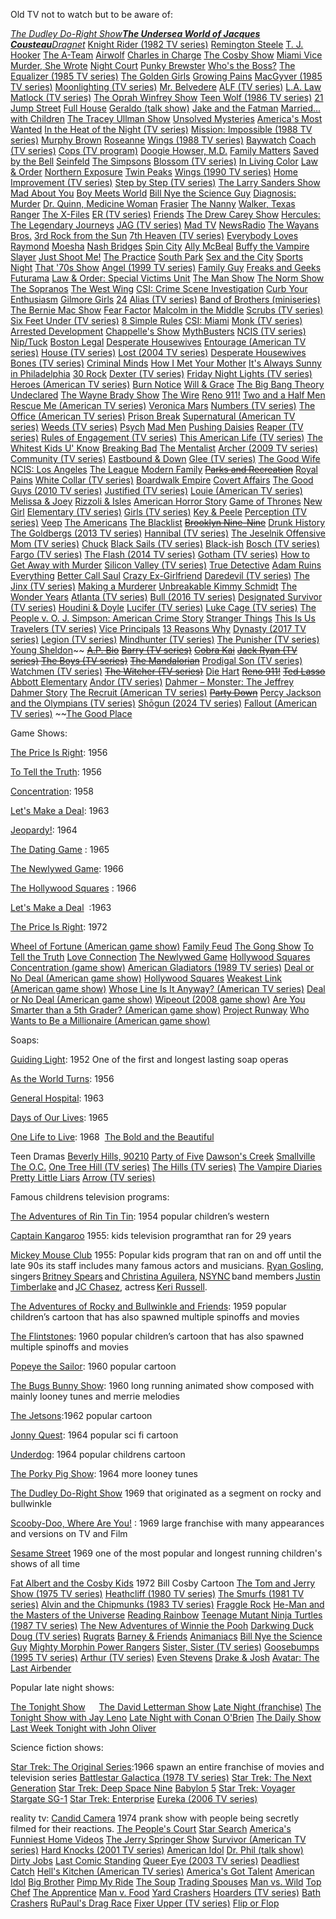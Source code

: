 Old TV not to watch but to be aware of: 

_[The Dudley Do-Right Show](https://en.wikipedia.org/wiki/Dudley_Do-Right#The_Dudley_Do-Right_Show "Dudley Do-Right")__[The Undersea World of Jacques Cousteau](https://en.wikipedia.org/wiki/The_Undersea_World_of_Jacques_Cousteau)__[Dragnet](https://en.wikipedia.org/wiki/Dragnet_(1967_TV_series))_
[Knight Rider (1982 TV series)](https://en.wikipedia.org/wiki/Knight_Rider_(1982_TV_series))
[Remington Steele](https://en.wikipedia.org/wiki/Remington_Steele)
[T. J. Hooker](https://en.wikipedia.org/wiki/T._J._Hooker)
[The A-Team](https://en.wikipedia.org/wiki/The_A-Team)
[Airwolf](https://en.wikipedia.org/wiki/Airwolf)
[Charles in Charge](https://en.wikipedia.org/wiki/Charles_in_Charge)
[The Cosby Show](https://en.wikipedia.org/wiki/The_Cosby_Show)
[Miami Vice](https://en.wikipedia.org/wiki/Miami_Vice)
[Murder, She Wrote](https://en.wikipedia.org/wiki/Murder,_She_Wrote)
[Night Court](https://en.wikipedia.org/wiki/Night_Court)
[Punky Brewster](https://en.wikipedia.org/wiki/Punky_Brewster)
[Who's the Boss?](https://en.wikipedia.org/wiki/Who%27s_the_Boss%3F)
[The Equalizer (1985 TV series)](https://en.wikipedia.org/wiki/The_Equalizer_(1985_TV_series))
[The Golden Girls](https://en.wikipedia.org/wiki/The_Golden_Girls)
[Growing Pains](https://en.wikipedia.org/wiki/Growing_Pains)
[MacGyver (1985 TV series)](https://en.wikipedia.org/wiki/MacGyver_(1985_TV_series))
[Moonlighting (TV series)](https://en.wikipedia.org/wiki/Moonlighting_(TV_series))
[Mr. Belvedere](https://en.wikipedia.org/wiki/Mr._Belvedere)
[ALF (TV series)](https://en.wikipedia.org/wiki/ALF_(TV_series))
[L.A. Law](https://en.wikipedia.org/wiki/L.A._Law)
[Matlock (TV series)](https://en.wikipedia.org/wiki/Matlock_(TV_series))
[The Oprah Winfrey Show](https://en.wikipedia.org/wiki/The_Oprah_Winfrey_Show)
[Teen Wolf (1986 TV series)](https://en.wikipedia.org/wiki/Teen_Wolf_(1986_TV_series))
[21 Jump Street](https://en.wikipedia.org/wiki/21_Jump_Street)
[Full House](https://en.wikipedia.org/wiki/Full_House)
[Geraldo (talk show)](https://en.wikipedia.org/wiki/Geraldo_(talk_show))
[Jake and the Fatman](https://en.wikipedia.org/wiki/Jake_and_the_Fatman)
[Married... with Children](https://en.wikipedia.org/wiki/Married..._with_Children)
[The Tracey Ullman Show](https://en.wikipedia.org/wiki/The_Tracey_Ullman_Show)
[Unsolved Mysteries](https://en.wikipedia.org/wiki/Unsolved_Mysteries)
[America's Most Wanted](https://en.wikipedia.org/wiki/America%27s_Most_Wanted)
[In the Heat of the Night (TV series)](https://en.wikipedia.org/wiki/In_the_Heat_of_the_Night_(TV_series))
[Mission: Impossible (1988 TV series)](https://en.wikipedia.org/wiki/Mission:_Impossible_(1988_TV_series))
[Murphy Brown](https://en.wikipedia.org/wiki/Murphy_Brown)
[Roseanne](https://en.wikipedia.org/wiki/Roseanne)
[Wings (1988 TV series)](https://en.wikipedia.org/wiki/Wings_(1988_TV_series))
[Baywatch](https://en.wikipedia.org/wiki/Baywatch)
[Coach (TV series)](https://en.wikipedia.org/wiki/Coach_(TV_series))
[Cops (TV program)](https://en.wikipedia.org/wiki/Cops_(TV_program))
[Doogie Howser, M.D.](https://en.wikipedia.org/wiki/Doogie_Howser,_M.D.)
[Family Matters](https://en.wikipedia.org/wiki/Family_Matters)
[Saved by the Bell](https://en.wikipedia.org/wiki/Saved_by_the_Bell)
[Seinfeld](https://en.wikipedia.org/wiki/Seinfeld)
[The Simpsons](https://en.wikipedia.org/wiki/The_Simpsons)
[Blossom (TV series)](https://en.wikipedia.org/wiki/Blossom_(TV_series))
[In Living Color](https://en.wikipedia.org/wiki/In_Living_Color)
[Law & Order](https://en.wikipedia.org/wiki/Law_%26_Order)
[Northern Exposure](https://en.wikipedia.org/wiki/Northern_Exposure)
[Twin Peaks](https://en.wikipedia.org/wiki/Twin_Peaks)
[Wings (1990 TV series)](https://en.wikipedia.org/wiki/Wings_(1990_TV_series))
[Home Improvement (TV series)](https://en.wikipedia.org/wiki/Home_Improvement_(TV_series))
[Step by Step (TV series)](https://en.wikipedia.org/wiki/Step_by_Step_(TV_series))
[The Larry Sanders Show](https://en.wikipedia.org/wiki/The_Larry_Sanders_Show)
[Mad About You](https://en.wikipedia.org/wiki/Mad_About_You)
[Boy Meets World](https://en.wikipedia.org/wiki/Category:Boy_Meets_World "Category:Boy Meets World")
[Bill Nye the Science Guy](https://en.wikipedia.org/wiki/Bill_Nye_the_Science_Guy)
[Diagnosis: Murder](https://en.wikipedia.org/wiki/Diagnosis:_Murder)
[Dr. Quinn, Medicine Woman](https://en.wikipedia.org/wiki/Dr._Quinn,_Medicine_Woman)
[Frasier](https://en.wikipedia.org/wiki/Frasier)
[The Nanny](https://en.wikipedia.org/wiki/The_Nanny)
[Walker, Texas Ranger](https://en.wikipedia.org/wiki/Walker,_Texas_Ranger)
[The X-Files](https://en.wikipedia.org/wiki/The_X-Files)
[ER (TV series)](https://en.wikipedia.org/wiki/ER_(TV_series))
[Friends](https://en.wikipedia.org/wiki/Friends)
[The Drew Carey Show](https://en.wikipedia.org/wiki/The_Drew_Carey_Show)
[Hercules: The Legendary Journeys](https://en.wikipedia.org/wiki/Hercules:_The_Legendary_Journeys "Hercules: The Legendary Journeys")
[JAG (TV series)](https://en.wikipedia.org/wiki/JAG_(TV_series))
[Mad TV](https://en.wikipedia.org/wiki/Mad_TV)
[NewsRadio](https://en.wikipedia.org/wiki/NewsRadio)
[The Wayans Bros.](https://en.wikipedia.org/wiki/The_Wayans_Bros.)
[3rd Rock from the Sun](https://en.wikipedia.org/wiki/3rd_Rock_from_the_Sun)
[7th Heaven (TV series)](https://en.wikipedia.org/wiki/7th_Heaven_(TV_series))
[Everybody Loves Raymond](https://en.wikipedia.org/wiki/Everybody_Loves_Raymond)
[Moesha](https://en.wikipedia.org/wiki/Moesha)
[Nash Bridges](https://en.wikipedia.org/wiki/Nash_Bridges)
[Spin City](https://en.wikipedia.org/wiki/Spin_City)
[Ally McBeal](https://en.wikipedia.org/wiki/Ally_McBeal)
[Buffy the Vampire Slayer](https://en.wikipedia.org/wiki/Buffy_the_Vampire_Slayer)
[Just Shoot Me!](https://en.wikipedia.org/wiki/Just_Shoot_Me!)
[The Practice](https://en.wikipedia.org/wiki/The_Practice)
[South Park](https://en.wikipedia.org/wiki/South_Park)
[Sex and the City](https://en.wikipedia.org/wiki/Sex_and_the_City)
[Sports Night](https://en.wikipedia.org/wiki/Sports_Night)
[That '70s Show](https://en.wikipedia.org/wiki/That_%2770s_Show)
[Angel (1999 TV series)](https://en.wikipedia.org/wiki/Angel_(1999_TV_series))
[Family Guy](https://en.wikipedia.org/wiki/Family_Guy)
[Freaks and Geeks](https://en.wikipedia.org/wiki/Freaks_and_Geeks)
[Futurama](https://en.wikipedia.org/wiki/Futurama)
[Law & Order: Special Victims Unit](https://en.wikipedia.org/wiki/Law_%26_Order:_Special_Victims_Unit)
[The Man Show](https://en.wikipedia.org/wiki/The_Man_Show)
[The Norm Show](https://en.wikipedia.org/wiki/The_Norm_Show)
[The Sopranos](https://en.wikipedia.org/wiki/The_Sopranos)
[The West Wing](https://en.wikipedia.org/wiki/The_West_Wing)
[CSI: Crime Scene Investigation](https://en.wikipedia.org/wiki/CSI:_Crime_Scene_Investigation)
[Curb Your Enthusiasm](https://en.wikipedia.org/wiki/Curb_Your_Enthusiasm)
[Gilmore Girls](https://en.wikipedia.org/wiki/Gilmore_Girls)
[24](https://en.wikipedia.org/wiki/24_(TV_series))
[Alias (TV series)](https://en.wikipedia.org/wiki/Alias_(TV_series))
[Band of Brothers (miniseries)](https://en.wikipedia.org/wiki/Band_of_Brothers_(miniseries))
[The Bernie Mac Show](https://en.wikipedia.org/wiki/The_Bernie_Mac_Show)
[Fear Factor](https://en.wikipedia.org/wiki/Fear_Factor)
[Malcolm in the Middle](https://en.wikipedia.org/wiki/Malcolm_in_the_Middle)
[Scrubs (TV series)](https://en.wikipedia.org/wiki/Scrubs_(TV_series))
[Six Feet Under (TV series)](https://en.wikipedia.org/wiki/Six_Feet_Under_(TV_series))
[8 Simple Rules](https://en.wikipedia.org/wiki/8_Simple_Rules)
[CSI: Miami](https://en.wikipedia.org/wiki/CSI:_Miami)
[Monk (TV series)](https://en.wikipedia.org/wiki/Monk_(TV_series))
[Arrested Development](https://en.wikipedia.org/wiki/Arrested_Development)
[Chappelle's Show](https://en.wikipedia.org/wiki/Chappelle%27s_Show)
[MythBusters](https://en.wikipedia.org/wiki/MythBusters)
[NCIS (TV series)](https://en.wikipedia.org/wiki/NCIS_(TV_series))
[Nip/Tuck](https://en.wikipedia.org/wiki/Nip/Tuck)
[Boston Legal](https://en.wikipedia.org/wiki/Boston_Legal)
[Desperate Housewives](https://en.wikipedia.org/wiki/Desperate_Housewives)
[Entourage (American TV series)](https://en.wikipedia.org/wiki/Entourage_(American_TV_series))
[House (TV series)](https://en.wikipedia.org/wiki/House_(TV_series))
[Lost (2004 TV series)](https://en.wikipedia.org/wiki/Lost_(2004_TV_series))
[Desperate Housewives](https://en.wikipedia.org/wiki/Desperate_Housewives)
[Bones (TV series)](https://en.wikipedia.org/wiki/Bones_(TV_series))
[Criminal Minds](https://en.wikipedia.org/wiki/Criminal_Minds)
[How I Met Your Mother](https://en.wikipedia.org/wiki/How_I_Met_Your_Mother)
[It's Always Sunny in Philadelphia](https://en.wikipedia.org/wiki/It%27s_Always_Sunny_in_Philadelphia)
[30 Rock](https://en.wikipedia.org/wiki/30_Rock)
[Dexter (TV series)](https://en.wikipedia.org/wiki/Dexter_(TV_series))
[Friday Night Lights (TV series)](https://en.wikipedia.org/wiki/Friday_Night_Lights_(TV_series))
[Heroes (American TV series)](https://en.wikipedia.org/wiki/Heroes_(American_TV_series))
[Burn Notice](https://en.wikipedia.org/wiki/Burn_Notice)
[Will & Grace](https://en.wikipedia.org/wiki/Will_%26_Grace)
[The Big Bang Theory](https://en.wikipedia.org/wiki/The_Big_Bang_Theory)
[Undeclared](https://en.wikipedia.org/wiki/Undeclared)
[The Wayne Brady Show](https://en.wikipedia.org/wiki/The_Wayne_Brady_Show)
[The Wire](https://en.wikipedia.org/wiki/The_Wire)
[Reno 911!](https://en.wikipedia.org/wiki/Reno_911!)
[Two and a Half Men](https://en.wikipedia.org/wiki/Two_and_a_Half_Men)
[Rescue Me (American TV series)](https://en.wikipedia.org/wiki/Rescue_Me_(American_TV_series))
[Veronica Mars](https://en.wikipedia.org/wiki/Veronica_Mars)
[Numbers (TV series)](https://en.wikipedia.org/wiki/Numbers_(TV_series))
[The Office (American TV series)](https://en.wikipedia.org/wiki/The_Office_(American_TV_series))
[Prison Break](https://en.wikipedia.org/wiki/Prison_Break)
[Supernatural (American TV series)](https://en.wikipedia.org/wiki/Supernatural_(American_TV_series))
[Weeds (TV series)](https://en.wikipedia.org/wiki/Weeds_(TV_series))
[Psych](https://en.wikipedia.org/wiki/Psych)
[Mad Men](https://en.wikipedia.org/wiki/Mad_Men)
[Pushing Daisies](https://en.wikipedia.org/wiki/Pushing_Daisies)
[Reaper (TV series)](https://en.wikipedia.org/wiki/Reaper_(TV_series))
[Rules of Engagement (TV series)](https://en.wikipedia.org/wiki/Rules_of_Engagement_(TV_series))
[This American Life (TV series)](https://en.wikipedia.org/wiki/This_American_Life_(TV_series))
[The Whitest Kids U' Know](https://en.wikipedia.org/wiki/The_Whitest_Kids_U%27_Know)
[Breaking Bad](https://en.wikipedia.org/wiki/Breaking_Bad)
[The Mentalist](https://en.wikipedia.org/wiki/The_Mentalist)
[Archer (2009 TV series)](https://en.wikipedia.org/wiki/Archer_(2009_TV_series))
[Community (TV series)](https://en.wikipedia.org/wiki/Community_(TV_series))
[Eastbound & Down](https://en.wikipedia.org/wiki/Eastbound_%26_Down)
[Glee (TV series)](https://en.wikipedia.org/wiki/Glee_(TV_series))
[The Good Wife](https://en.wikipedia.org/wiki/The_Good_Wife)
[NCIS: Los Angeles](https://en.wikipedia.org/wiki/NCIS:_Los_Angeles)
[The League](https://en.wikipedia.org/wiki/The_League)
[Modern Family](https://en.wikipedia.org/wiki/Modern_Family)
~~[Parks and Recreation](https://en.wikipedia.org/wiki/Parks_and_Recreation)~~
[Royal Pains](https://en.wikipedia.org/wiki/Royal_Pains)
[White Collar (TV series)](https://en.wikipedia.org/wiki/White_Collar_(TV_series))
[Boardwalk Empire](https://en.wikipedia.org/wiki/Boardwalk_Empire)
[Covert Affairs](https://en.wikipedia.org/wiki/Covert_Affairs)
[The Good Guys (2010 TV series)](https://en.wikipedia.org/wiki/The_Good_Guys_(2010_TV_series))
[Justified (TV series)](https://en.wikipedia.org/wiki/Justified_(TV_series))
[Louie (American TV series)](https://en.wikipedia.org/wiki/Louie_(American_TV_series))
[Melissa & Joey](https://en.wikipedia.org/wiki/Melissa_%26_Joey)
[Rizzoli & Isles](https://en.wikipedia.org/wiki/Rizzoli_%26_Isles)
[American Horror Story](https://en.wikipedia.org/wiki/Category:American_Horror_Story "Category:American Horror Story")
[Game of Thrones](https://en.wikipedia.org/wiki/Category:Game_of_Thrones "Category:Game of Thrones")
[New Girl](https://en.wikipedia.org/wiki/Category:New_Girl "Category:New Girl")
[Elementary (TV series)](https://en.wikipedia.org/wiki/Elementary_(TV_series))
[Girls (TV series)](https://en.wikipedia.org/wiki/Girls_(TV_series))
[Key & Peele](https://en.wikipedia.org/wiki/Key_%26_Peele)
[Perception (TV series)](https://en.wikipedia.org/wiki/Perception_(TV_series))
[Veep](https://en.wikipedia.org/wiki/Veep)
[The Americans](https://en.wikipedia.org/wiki/The_Americans)
[The Blacklist](https://en.wikipedia.org/wiki/The_Blacklist)
~~[Brooklyn Nine-Nine](https://en.wikipedia.org/wiki/Brooklyn_Nine-Nine)~~
[Drunk History](https://en.wikipedia.org/wiki/Drunk_History)
[The Goldbergs (2013 TV series)](https://en.wikipedia.org/wiki/The_Goldbergs_(2013_TV_series))
[Hannibal (TV series)](https://en.wikipedia.org/wiki/Hannibal_(TV_series))
[The Jeselnik Offensive](https://en.wikipedia.org/wiki/The_Jeselnik_Offensive)
[Mom (TV series)](https://en.wikipedia.org/wiki/Mom_(TV_series))
[Chuck](https://en.wikipedia.org/wiki/Chuck_(TV_series))
[Black Sails (TV series)](https://en.wikipedia.org/wiki/Black_Sails_(TV_series))
[Black-ish](https://en.wikipedia.org/wiki/Black-ish)
[Bosch (TV series)](https://en.wikipedia.org/wiki/Bosch_(TV_series))
[Fargo (TV series)](https://en.wikipedia.org/wiki/Fargo_(TV_series))
[The Flash (2014 TV series)](https://en.wikipedia.org/wiki/The_Flash_(2014_TV_series))
[Gotham (TV series)](https://en.wikipedia.org/wiki/Gotham_(TV_series))
[How to Get Away with Murder](https://en.wikipedia.org/wiki/How_to_Get_Away_with_Murder)
[Silicon Valley (TV series)](https://en.wikipedia.org/wiki/Silicon_Valley_(TV_series))
[True Detective](https://en.wikipedia.org/wiki/True_Detective)
[Adam Ruins Everything](https://en.wikipedia.org/wiki/Adam_Ruins_Everything)
[Better Call Saul](https://en.wikipedia.org/wiki/Better_Call_Saul)
[Crazy Ex-Girlfriend](https://en.wikipedia.org/wiki/Crazy_Ex-Girlfriend)
[Daredevil (TV series)](https://en.wikipedia.org/wiki/Daredevil_(TV_series))
[The Jinx (TV series)](https://en.wikipedia.org/wiki/The_Jinx_(TV_series))
[Making a Murderer](https://en.wikipedia.org/wiki/Making_a_Murderer)
[Unbreakable Kimmy Schmidt](https://en.wikipedia.org/wiki/Unbreakable_Kimmy_Schmidt)
[The Wonder Years](https://en.wikipedia.org/wiki/The_Wonder_Years)
[Atlanta (TV series)](https://en.wikipedia.org/wiki/Atlanta_(TV_series))
[Bull (2016 TV series)](https://en.wikipedia.org/wiki/Bull_(2016_TV_series))
[Designated Survivor (TV series)](https://en.wikipedia.org/wiki/Designated_Survivor_(TV_series))
[Houdini & Doyle](https://en.wikipedia.org/wiki/Houdini_%26_Doyle)
[Lucifer (TV series)](https://en.wikipedia.org/wiki/Lucifer_(TV_series))
[Luke Cage (TV series)](https://en.wikipedia.org/wiki/Luke_Cage_(TV_series))
[The People v. O. J. Simpson: American Crime Story](https://en.wikipedia.org/wiki/The_People_v._O._J._Simpson:_American_Crime_Story)
[Stranger Things](https://en.wikipedia.org/wiki/Stranger_Things)
[This Is Us](https://en.wikipedia.org/wiki/This_Is_Us)
[Travelers (TV series)](https://en.wikipedia.org/wiki/Travelers_(TV_series))
[Vice Principals](https://en.wikipedia.org/wiki/Vice_Principals)
[13 Reasons Why](https://en.wikipedia.org/wiki/13_Reasons_Why)
[Dynasty (2017 TV series)](https://en.wikipedia.org/wiki/Dynasty_(2017_TV_series))
[Legion (TV series)](https://en.wikipedia.org/wiki/Legion_(TV_series))
[Mindhunter (TV series)](https://en.wikipedia.org/wiki/Mindhunter_(TV_series))
[The Punisher (TV series)](https://en.wikipedia.org/wiki/The_Punisher_(TV_series))
[Young Sheldon](https://en.wikipedia.org/wiki/Young_Sheldon)~~
~~[A.P. Bio](https://en.wikipedia.org/wiki/A.P._Bio)~~
~~[Barry (TV series)](https://en.wikipedia.org/wiki/Barry_(TV_series))~~
~~[Cobra Kai](https://en.wikipedia.org/wiki/Cobra_Kai)~~
~~[Jack Ryan (TV series)](https://en.wikipedia.org/wiki/Jack_Ryan_(TV_series))
[The Boys (TV series)](https://en.wikipedia.org/wiki/The_Boys_(TV_series))~~
~~[The Mandalorian](https://en.wikipedia.org/wiki/The_Mandalorian)~~
[Prodigal Son (TV series)](https://en.wikipedia.org/wiki/Prodigal_Son_(TV_series))
[Watchmen (TV series)](https://en.wikipedia.org/wiki/Watchmen_(TV_series))
~~[The Witcher (TV series)](https://en.wikipedia.org/wiki/The_Witcher_(TV_series))~~
[Die Hart](https://en.wikipedia.org/wiki/Die_Hart)
~~[Reno 911!](https://en.wikipedia.org/wiki/Reno_911!)~~
~~[Ted Lasso](https://en.wikipedia.org/wiki/Ted_Lasso)~~
[Abbott Elementary](https://en.wikipedia.org/wiki/Abbott_Elementary)
[Andor (TV series)](https://en.wikipedia.org/wiki/Andor_(TV_series))
[Dahmer – Monster: The Jeffrey Dahmer Story](https://en.wikipedia.org/wiki/Dahmer_%E2%80%93_Monster:_The_Jeffrey_Dahmer_Story)
[The Recruit (American TV series)](https://en.wikipedia.org/wiki/The_Recruit_(American_TV_series))
~~[Party Down](https://en.wikipedia.org/wiki/Party_Down)~~
[Percy Jackson and the Olympians (TV series)](https://en.wikipedia.org/wiki/Percy_Jackson_and_the_Olympians_(TV_series))
[Shōgun (2024 TV series)](https://en.wikipedia.org/wiki/Sh%C5%8Dgun_(2024_TV_series))
[Fallout (American TV series)](https://en.wikipedia.org/wiki/Fallout_(American_TV_series))
~~[The Good Place](https://en.wikipedia.org/wiki/The_Good_Place)


Game Shows: 

[The Price Is Right](https://en.wikipedia.org/wiki/The_Price_Is_Right_(1956_American_game_show)): 1956 

[To Tell the Truth](https://en.wikipedia.org/wiki/To_Tell_the_Truth): 1956 

[Concentration](https://en.wikipedia.org/wiki/Concentration_(game_show)): 1958 

[Let's Make a Deal](https://en.wikipedia.org/wiki/Let%27s_Make_a_Deal): 1963 

[Jeopardy!](https://en.wikipedia.org/wiki/Jeopardy!): 1964 

[The Dating Game](https://en.wikipedia.org/wiki/The_Dating_Game) : 1965 

[The Newlywed Game](https://en.wikipedia.org/wiki/The_Newlywed_Game): 1966 

[The Hollywood Squares](https://en.wikipedia.org/wiki/The_Hollywood_Squares) : 1966

[Let's Make a Deal](https://en.wikipedia.org/wiki/Let%27s_Make_a_Deal)  :1963

[The Price Is Right](https://en.wikipedia.org/wiki/The_Price_Is_Right): 1972

[Wheel of Fortune (American game show)](https://en.wikipedia.org/wiki/Wheel_of_Fortune_(American_game_show))
[Family Feud](https://en.wikipedia.org/wiki/Family_Feud)
[The Gong Show](https://en.wikipedia.org/wiki/The_Gong_Show)
[To Tell the Truth](https://en.wikipedia.org/wiki/To_Tell_the_Truth)
[Love Connection](https://en.wikipedia.org/wiki/Love_Connection)
[The Newlywed Game](https://en.wikipedia.org/wiki/The_Newlywed_Game)
[Hollywood Squares](https://en.wikipedia.org/wiki/Hollywood_Squares)
[Concentration (game show)](https://en.wikipedia.org/wiki/Concentration_(game_show))
[American Gladiators (1989 TV series)](https://en.wikipedia.org/wiki/American_Gladiators_(1989_TV_series))
[Deal or No Deal (American game show)](https://en.wikipedia.org/wiki/Deal_or_No_Deal_(American_game_show))
[Hollywood Squares](https://en.wikipedia.org/wiki/Hollywood_Squares)
[Weakest Link (American game show)](https://en.wikipedia.org/wiki/Weakest_Link_(American_game_show))
[Whose Line Is It Anyway? (American TV series)](https://en.wikipedia.org/wiki/Whose_Line_Is_It_Anyway%3F_(American_TV_series))
[Deal or No Deal (American game show)](https://en.wikipedia.org/wiki/Deal_or_No_Deal_(American_game_show))
[Wipeout (2008 game show)](https://en.wikipedia.org/wiki/Wipeout_(2008_game_show))
[Are You Smarter than a 5th Grader? (American game show)](https://en.wikipedia.org/wiki/Are_You_Smarter_than_a_5th_Grader%3F_(American_game_show))
[Project Runway](https://en.wikipedia.org/wiki/Project_Runway)
[Who Wants to Be a Millionaire (American game show)](https://en.wikipedia.org/wiki/Who_Wants_to_Be_a_Millionaire_(American_game_show))


Soaps: 

[Guiding Light](https://en.wikipedia.org/wiki/Guiding_Light): 1952 One of the first and longest lasting soap operas 

[As the World Turns](https://en.wikipedia.org/wiki/As_the_World_Turns): 1956 

[General Hospital](https://en.wikipedia.org/wiki/General_Hospital): 1963 

[Days of Our Lives](https://en.wikipedia.org/wiki/Days_of_Our_Lives): 1965 

[One Life to Live](https://en.wikipedia.org/wiki/One_Life_to_Live): 1968 
[The Bold and the Beautiful](https://en.wikipedia.org/wiki/The_Bold_and_the_Beautiful "The Bold and the Beautiful")

Teen Dramas
[Beverly Hills, 90210](https://en.wikipedia.org/wiki/Beverly_Hills,_90210)
[Party of Five](https://en.wikipedia.org/wiki/Party_of_Five)
[Dawson's Creek](https://en.wikipedia.org/wiki/Dawson%27s_Creek)
[Smallville](https://en.wikipedia.org/wiki/Smallville)
[The O.C.](https://en.wikipedia.org/wiki/The_O.C.)
[One Tree Hill (TV series)](https://en.wikipedia.org/wiki/One_Tree_Hill_(TV_series))
[The Hills (TV series)](https://en.wikipedia.org/wiki/The_Hills_(TV_series))
[The Vampire Diaries](https://en.wikipedia.org/wiki/The_Vampire_Diaries)
[Pretty Little Liars](https://en.wikipedia.org/wiki/Pretty_Little_Liars)
[Arrow (TV series)](https://en.wikipedia.org/wiki/Arrow_(TV_series))

Famous childrens television programs: 

[The Adventures of Rin Tin Tin](https://en.wikipedia.org/wiki/The_Adventures_of_Rin_Tin_Tin): 1954 popular children’s western  

[Captain Kangaroo](https://en.wikipedia.org/wiki/Captain_Kangaroo) 1955: kids television programthat ran for 29 years 

[Mickey Mouse Club](https://en.wikipedia.org/wiki/Mickey_Mouse_Club) 1955: Popular kids program that ran on and off until the late 90s its staff includes many famous actors and musicians. [Ryan Gosling](https://en.wikipedia.org/wiki/Ryan_Gosling), singers [Britney Spears](https://en.wikipedia.org/wiki/Britney_Spears) and [Christina Aguilera](https://en.wikipedia.org/wiki/Christina_Aguilera), [NSYNC](https://en.wikipedia.org/wiki/NSYNC) band members [Justin Timberlake](https://en.wikipedia.org/wiki/Justin_Timberlake) and [JC Chasez](https://en.wikipedia.org/wiki/JC_Chasez), actress [Keri Russell](https://en.wikipedia.org/wiki/Keri_Russell). 

[The Adventures of Rocky and Bullwinkle and Friends](https://en.wikipedia.org/wiki/The_Adventures_of_Rocky_and_Bullwinkle_and_Friends): 1959 popular children’s cartoon that has also spawned multiple spinoffs and movies 

[The Flintstones](https://en.wikipedia.org/wiki/The_Flintstones): 1960 popular children’s cartoon that has also spawned multiple spinoffs and movies 

[Popeye the Sailor](https://en.wikipedia.org/wiki/Popeye_the_Sailor_(TV_series)): 1960 popular cartoon 

[The Bugs Bunny Show](https://en.wikipedia.org/wiki/The_Bugs_Bunny_Show): 1960 long running animated show composed with mainly looney tunes and merrie melodies 

[The Jetsons](https://en.wikipedia.org/wiki/The_Jetsons):1962 popular cartoon 

[Jonny Quest](https://en.wikipedia.org/wiki/Jonny_Quest_(TV_series)): 1964 popular sci fi cartoon 

[Underdog](https://en.wikipedia.org/wiki/Underdog_(TV_series)): 1964 popular childrens cartoon 

[The Porky Pig Show](https://en.wikipedia.org/wiki/The_Porky_Pig_Show): 1964 more looney tunes 

[The Dudley Do-Right Show](https://en.wikipedia.org/wiki/The_Dudley_Do-Right_Show) 1969 that originated as a segment on rocky and bullwinkle

[Scooby-Doo, Where Are You!](https://en.wikipedia.org/wiki/Scooby-Doo,_Where_Are_You!) : 1969 large franchise with many appearances and versions on TV and Film

[Sesame Street](https://en.wikipedia.org/wiki/Sesame_Street) 1969 one of the most popular and longest running children's shows of all time

[Fat Albert and the Cosby Kids](https://en.wikipedia.org/wiki/Fat_Albert_and_the_Cosby_Kids) 1972 Bill Cosby Cartoon
[The Tom and Jerry Show (1975 TV series)](https://en.wikipedia.org/wiki/The_Tom_and_Jerry_Show_(1975_TV_series))
[Heathcliff (1980 TV series)](https://en.wikipedia.org/wiki/Heathcliff_(1980_TV_series))
[The Smurfs (1981 TV series)](https://en.wikipedia.org/wiki/The_Smurfs_(1981_TV_series))
[Alvin and the Chipmunks (1983 TV series)](https://en.wikipedia.org/wiki/Alvin_and_the_Chipmunks_(1983_TV_series))
[Fraggle Rock](https://en.wikipedia.org/wiki/Fraggle_Rock)
[He-Man and the Masters of the Universe](https://en.wikipedia.org/wiki/He-Man_and_the_Masters_of_the_Universe)
[Reading Rainbow](https://en.wikipedia.org/wiki/Reading_Rainbow)
[Teenage Mutant Ninja Turtles (1987 TV series)](https://en.wikipedia.org/wiki/Teenage_Mutant_Ninja_Turtles_(1987_TV_series))
[The New Adventures of Winnie the Pooh](https://en.wikipedia.org/wiki/The_New_Adventures_of_Winnie_the_Pooh)
[Darkwing Duck](https://en.wikipedia.org/wiki/Darkwing_Duck)
[Doug (TV series)](https://en.wikipedia.org/wiki/Doug_(TV_series))
[Rugrats](https://en.wikipedia.org/wiki/Rugrats)
[Barney & Friends](https://en.wikipedia.org/wiki/Barney_%26_Friends)
[Animaniacs](https://en.wikipedia.org/wiki/Animaniacs)
[Bill Nye the Science Guy](https://en.wikipedia.org/wiki/Bill_Nye_the_Science_Guy)
[Mighty Morphin Power Rangers](https://en.wikipedia.org/wiki/Mighty_Morphin_Power_Rangers)
[Sister, Sister (TV series)](https://en.wikipedia.org/wiki/Sister,_Sister_(TV_series))
[Goosebumps (1995 TV series)](https://en.wikipedia.org/wiki/Goosebumps_(1995_TV_series))
[Arthur (TV series)](https://en.wikipedia.org/wiki/Arthur_(TV_series))
[Even Stevens](https://en.wikipedia.org/wiki/Even_Stevens)
[Drake & Josh](https://en.wikipedia.org/wiki/Drake_%26_Josh)
[Avatar: The Last Airbender](https://en.wikipedia.org/wiki/Avatar:_The_Last_Airbender)


Popular late night shows: 

[The Tonight Show](https://en.wikipedia.org/wiki/The_Tonight_Show)  
[The David Letterman Show](https://en.wikipedia.org/wiki/The_David_Letterman_Show)
[Late Night (franchise)](https://en.wikipedia.org/wiki/Late_Night_(franchise))
[The Tonight Show with Jay Leno](https://en.wikipedia.org/wiki/The_Tonight_Show_with_Jay_Leno)
[Late Night with Conan O'Brien](https://en.wikipedia.org/wiki/Late_Night_with_Conan_O%27Brien)
[The Daily Show](https://en.wikipedia.org/wiki/The_Daily_Show)
[Last Week Tonight with John Oliver](https://en.wikipedia.org/wiki/Last_Week_Tonight_with_John_Oliver)


Science fiction shows: 

[Star Trek: The Original Series](https://en.wikipedia.org/wiki/Star_Trek:_The_Original_Series):1966 spawn an entire franchise of movies and television series
[Battlestar Galactica (1978 TV series)](https://en.wikipedia.org/wiki/Battlestar_Galactica_(1978_TV_series))
[Star Trek: The Next Generation](https://en.wikipedia.org/wiki/Star_Trek:_The_Next_Generation)
[Star Trek: Deep Space Nine](https://en.wikipedia.org/wiki/Category:Star_Trek:_Deep_Space_Nine "Category:Star Trek: Deep Space Nine")
[Babylon 5](https://en.wikipedia.org/wiki/Babylon_5)
[Star Trek: Voyager](https://en.wikipedia.org/wiki/Star_Trek:_Voyager)
[Stargate SG-1](https://en.wikipedia.org/wiki/Stargate_SG-1)
[Star Trek: Enterprise](https://en.wikipedia.org/wiki/Star_Trek:_Enterprise)
[Eureka (2006 TV series)](https://en.wikipedia.org/wiki/Eureka_(2006_TV_series))

reality tv:
[Candid Camera](https://en.wikipedia.org/wiki/Candid_Camera) 1974 prank show with people being secretly filmed for their reactions.
[The People's Court](https://en.wikipedia.org/wiki/The_People%27s_Court)
[Star Search](https://en.wikipedia.org/wiki/Star_Search)
[America's Funniest Home Videos](https://en.wikipedia.org/wiki/America%27s_Funniest_Home_Videos)
[The Jerry Springer Show](https://en.wikipedia.org/wiki/The_Jerry_Springer_Show)
[Survivor (American TV series)](https://en.wikipedia.org/wiki/Survivor_(American_TV_series))
[Hard Knocks (2001 TV series)](https://en.wikipedia.org/wiki/Hard_Knocks_(2001_TV_series))
[American Idol](https://en.wikipedia.org/wiki/American_Idol)
[Dr. Phil (talk show)](https://en.wikipedia.org/wiki/Dr._Phil_(talk_show) "Dr. Phil (talk show)")
[Dirty Jobs](https://en.wikipedia.org/wiki/Dirty_Jobs)
[Last Comic Standing](https://en.wikipedia.org/wiki/Last_Comic_Standing)
[Queer Eye (2003 TV series)](https://en.wikipedia.org/wiki/Queer_Eye_(2003_TV_series))
[Deadliest Catch](https://en.wikipedia.org/wiki/Deadliest_Catch)
[Hell's Kitchen (American TV series)](https://en.wikipedia.org/wiki/Hell%27s_Kitchen_(American_TV_series))
[America's Got Talent](https://en.wikipedia.org/wiki/America%27s_Got_Talent)
[American Idol](https://en.wikipedia.org/wiki/American_Idol)
[Big Brother](https://en.wikipedia.org/wiki/Big_Brother_(American_TV_series))
[Pimp My Ride](https://en.wikipedia.org/wiki/Pimp_My_Ride)
[The Soup](https://en.wikipedia.org/wiki/The_Soup)
[Trading Spouses](https://en.wikipedia.org/wiki/Trading_Spouses)
[Man vs. Wild](https://en.wikipedia.org/wiki/Man_vs._Wild)
[Top Chef](https://en.wikipedia.org/wiki/Top_Chef)
[The Apprentice](https://en.wikipedia.org/wiki/The_Apprentice_(U.S._TV_series))
[Man v. Food](https://en.wikipedia.org/wiki/Man_v._Food)
[Yard Crashers](https://en.wikipedia.org/wiki/Yard_Crashers)
[Hoarders (TV series)](https://en.wikipedia.org/wiki/Hoarders_(TV_series))
[Bath Crashers](https://en.wikipedia.org/wiki/Bath_Crashers)
[RuPaul's Drag Race](https://en.wikipedia.org/wiki/RuPaul%27s_Drag_Race)
[Fixer Upper (TV series)](https://en.wikipedia.org/wiki/Fixer_Upper_(TV_series))
[Flip or Flop](https://en.wikipedia.org/wiki/Flip_or_Flop)



